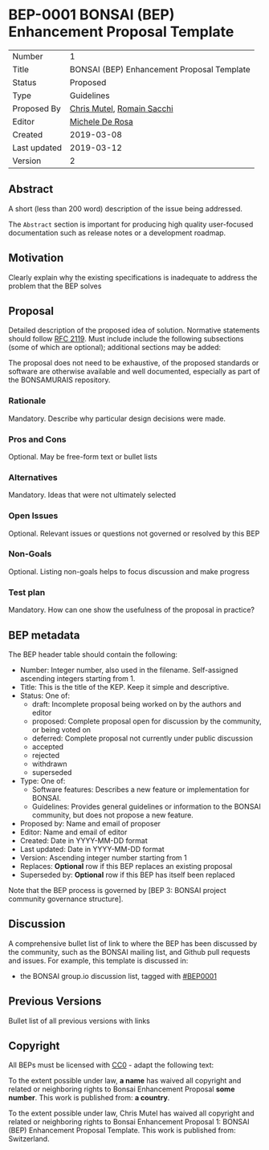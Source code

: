 # BEP-0001 BONSAI (BEP) Enhancement Proposal Template

| | |
| - | - |
| Number | 1 |
| Title | BONSAI (BEP) Enhancement Proposal Template |
| Status | Proposed |
| Type | Guidelines |
| Proposed By | [Chris Mutel](mailto:chris.mutel@bonsai.uno), [Romain Sacchi](mailto:r_s@me.com) |
| Editor | [Michele De Rosa](mailto:michele.derosa@bonsai.uno) |
| Created | 2019-03-08 |
| Last updated | 2019-03-12 |
| Version | 2 |

## Abstract

A short (less than 200 word) description of the issue being addressed.

The `Abstract` section is important for producing high quality user-focused documentation such as release notes or a development roadmap.

## Motivation

Clearly explain why the existing specifications is inadequate to address the problem that the BEP solves

## Proposal

Detailed description of the proposed idea of solution. Normative statements should follow [RFC 2119](https://www.ietf.org/rfc/rfc2119.txt). Must include include the following subsections (some of which are optional); additional sections may be added:

The proposal does not need to be exhaustive, of the proposed standards or software are otherwise available and well documented, especially as part of the BONSAMURAIS repository.

### Rationale

Mandatory. Describe why particular design decisions were made.

### Pros and Cons

Optional. May be free-form text or bullet lists

### Alternatives

Mandatory. Ideas that were not ultimately selected

### Open Issues

Optional. Relevant issues or questions not governed or resolved by this BEP

### Non-Goals

Optional. Listing non-goals helps to focus discussion and make progress

### Test plan

Mandatory. How can one show the usefulness of the proposal in practice?

## BEP metadata

The BEP header table should contain the following:

* Number: Integer number, also used in the filename. Self-assigned ascending integers starting from 1.
* Title: This is the title of the KEP. Keep it simple and descriptive.
* Status: One of:
    * draft: Incomplete proposal being worked on by the authors and editor
    * proposed: Complete proposal open for discussion by the community, or being voted on
    * deferred: Complete proposal not currently under public discussion
    * accepted
    * rejected
    * withdrawn
    * superseded
* Type: One of:
    * Software features: Describes a new feature or implementation for BONSAI.
    * Guidelines: Provides general guidelines or information to the BONSAI community, but does not propose a new feature.
* Proposed by: Name and email of proposer
* Editor: Name and email of editor
* Created: Date in YYYY-MM-DD format
* Last updated: Date in YYYY-MM-DD format
* Version: Ascending integer number starting from 1
* Replaces: **Optional** row if this BEP replaces an existing proposal
* Superseded by: **Optional** row if this BEP has itself been replaced

Note that the BEP process is governed by [BEP 3: BONSAI project community governance structure].

## Discussion

A comprehensive bullet list of link to where the BEP has been discussed by the community, such as the BONSAI mailing list, and Github pull requests and issues. For example, this template is discussed in:

* the BONSAI group.io discussion list, tagged with [#BEP0001](https://bonsai.groups.io/g/hackathon2019/topic/bep_0001_bonsai_bep/30402593?p=,,,20,0,0,0::recentpostdate%2Fsticky,,,20,2,0,30402593)

## Previous Versions

Bullet list of all previous versions with links

## Copyright

All BEPs must be licensed with [CC0](https://creativecommons.org/publicdomain/zero/1.0/) - adapt the following text:

  To the extent possible under law, **a name** has waived all copyright and related or neighboring
  rights to Bonsai Enhancement Proposal **some number**. This work is published from: **a country**.

To the extent possible under law, Chris Mutel has waived all copyright and related or neighboring rights to Bonsai Enhancement Proposal 1: BONSAI (BEP) Enhancement Proposal Template. This work is published from: Switzerland.
